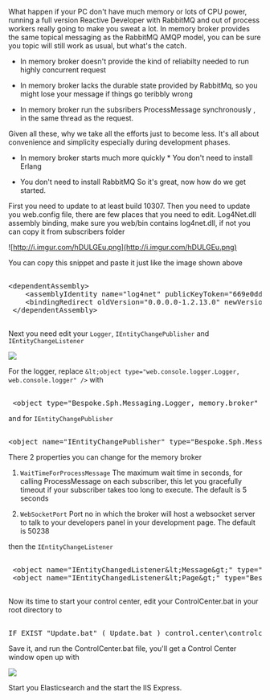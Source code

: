 What happen if your PC don't have much memory or lots of CPU power, running a full version Reactive Developer with RabbitMQ and out of process workers really going to make you sweat a lot. In memory broker provides the same topical messaging as the RabbitMQ AMQP model, you can be sure you topic will still work as usual, but what's the catch.    
    
    
    
  * In memory broker doesn't provide the kind of reliabilty needed to run highly concurrent request    
    
* In memory broker lacks the durable state provided by RabbitMq, so you might lose your message if things go teribbly wrong    
    
* In memory broker run the subsribers ProcessMessage synchronously , in the same thread as the request.     
    
    
    
Given all these, why we take all the efforts just to become less. It's all about convenience and simplicity especially during development phases.    
    
* In memory broker starts much more quickly * You don't need to install Erlang    
    
* You don't need to install RabbitMQ So it's great, now how do we get started.     
    
    
    
First you need to update to at least build 10307. Then you need to update you web.config file, there are few places that you need to edit. Log4Net.dll assembly binding, make sure you web/bin contains log4net.dll, if not you can copy it from subscribers folder     
    
    
    
![http://i.imgur.com/hDULGEu.png](http://i.imgur.com/hDULGEu.png)    
   
   
   
You can copy this snippet and paste it just like the image shown above    
   
   
   
<pre>   
&lt;dependentAssembly>    
    &lt;assemblyIdentity name="log4net" publicKeyToken="669e0ddf0bb1aa2a" culture="neutral" />    
    &lt;bindingRedirect oldVersion="0.0.0.0-1.2.13.0" newVersion="1.2.13.0" />   
 &lt;/dependentAssembly>    
   
</pre>   
   
   
   
   
   
 Next you need edit your `Logger`, `IEntityChangePublisher` and `IEntityChangeListener`    
   
   
   
![](http://i.imgur.com/0ytjBRY.png)    
   
   
   
For the logger, replace `&lt;object type="web.console.logger.Logger, web.console.logger" />` with    
   
<pre>   
 &lt;object type="Bespoke.Sph.Messaging.Logger, memory.broker" />    
</pre>    
   
   
   
and for `IEntityChangePublisher`    
   
<pre>    
&lt;object name="IEntityChangePublisher" type="Bespoke.Sph.Messaging.Broker, memory.broker" />    
</pre>    
   
There 2 properties you can change for the memory broker   
   
1. `WaitTimeForProcessMessage` The maximum wait time in seconds, for calling ProcessMessage on each subscriber, this let you gracefully timeout if your subscriber takes too long to execute. The default is 5 seconds 
   
2. `WebSocketPort` Port no in which the broker will host a websocket server to talk to your developers panel in your development page. The default is 50238 
   
   
   
then the `IEntityChangeListener`    
   
   
   
<pre>   
 &lt;object name="IEntityChangedListener&amp;lt;Message&amp;gt;" type="Bespoke.Sph.Messaging.ChangeListener&amp;lt;Message&amp;gt;,memory.broker" />    
 &lt;object name="IEntityChangedListener&amp;lt;Page&amp;gt;" type="Bespoke.Sph.Messaging.ChangeListener&amp;lt;Page&amp;gt;,memory.broker" />   
 </pre>    
   
   
   
Now its time to start your control center, edit your ControlCenter.bat in your root directory to    
   
<pre>    
IF EXIST "Update.bat" ( Update.bat ) control.center\controlcenter.exe /log:console /in-memory-broker    
</pre>    
   
Save it, and run the ControlCenter.bat file, you'll get a Control Center window open up with    
   
![](http://i.imgur.com/nr8SJOx.png)   
   
 Start you Elasticsearch and the start the IIS Express.